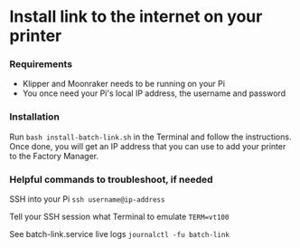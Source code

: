 # Install link to the internet on your printer
### Requirements
* Klipper and Moonraker needs to be running on your Pi
* You once need your Pi's local IP address, the username and password

### Installation
Run ```bash install-batch-link.sh``` in the Terminal and follow the instructions. Once done, you will get an IP address that you can use to add your printer to the Factory Manager.

### Helpful commands to troubleshoot, if needed
SSH into your Pi
```ssh username@ip-address```

Tell your SSH session what Terminal to emulate
```TERM=vt100```

See batch-link.service live logs
```journalctl -fu batch-link```
